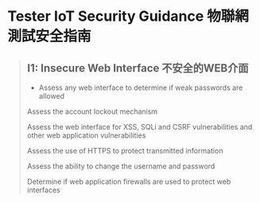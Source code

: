 # Tester IoT Security Guidance 物聯網測試安全指南

> ## I1: Insecure Web Interface 不安全的WEB介面
> - Assess any web interface to determine if weak passwords are allowed
>
> Assess the account lockout mechanism
>
> Assess the web interface for XSS, SQLi and CSRF vulnerabilities and other web application vulnerabilities
>
> Assess the use of HTTPS to protect transmitted information
>
> Assess the ability to change the username and password
>
> Determine if web application firewalls are used to protect web interfaces

